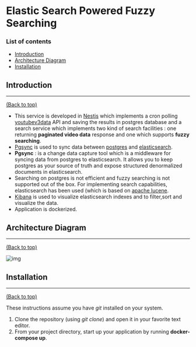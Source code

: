 # Elastic Search Powered Fuzzy Searching 

### List of contents

- [Introduction](#introduction)
- [Architecture Diagram](#working)
- [Installation](#installation)


## Introduction
---
[(Back to top)](#list-of-contents)

- This service is developed in [Nestjs](https://www.google.com/search?client=safari&rls=en&q=nestjs&ie=UTF-8&oe=UTF-8) which implements a cron polling [youtubev3data](https://developers.google.com/youtube/v3) API and saving the results in postgres database and a search service which implements two kind of search facilities : one returning **paginated video data** response and one which supports **fuzzy searching**. 
- [Pgsync](https://pgsync.com) is used to sync data between [postgres](https://www.google.com/search?client=safari&rls=en&q=postgres&ie=UTF-8&oe=UTF-8) and [elasticsearch](https://www.elastic.co).
- **Pgsync** : is a change data capture tool which is a middleware for syncing data from postgres to elasticsearch. It allows you to keep postgres as your source of truth and expose structured denormalized documents in elasticsearch.
- Searching on postgres is not efficient and fuzzy searching is not supported out of the box. For implementing search capabilities, elasticsearch has been used (which is based on [apache lucene](https://lucene.apache.org).
- [Kibana](https://www.elastic.co/kibana/) is used to visualize elasticsearch indexes and to filter,sort and visualize the data.  
- Application is dockerized. 


## Architecture Diagram
---
[(Back to top)](#list-of-contents)

![img](https://i.imgur.com/ALDZaqc.png)

## Installation
---
[(Back to top)](#list-of-contents)

These instructions assume you have *git* installed on your system. 

1. Clone the repository (using *git clone*) and open it in your favorite text editor. 
2. From your project directory, start up your application by running **docker-compose up**.

